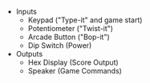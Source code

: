 * Inputs
    * Keypad ("Type-it" and game start)
    * Potentiometer ("Twist-it")
    * Arcade Button ("Bop-it")
    * Dip Switch (Power)
* Outputs
    * Hex Display (Score Output)
    * Speaker (Game Commands)

